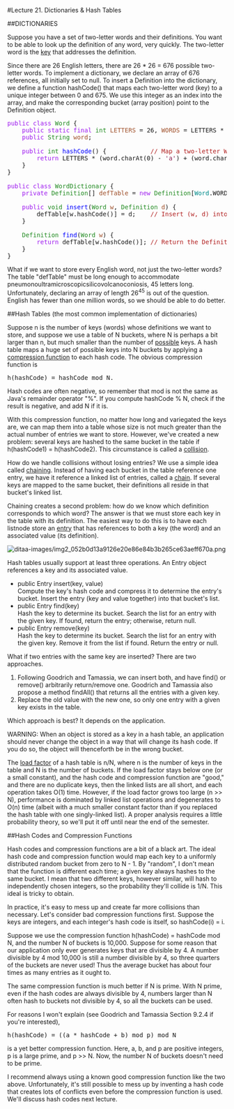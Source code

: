 #Lecture 21. Dictionaries & Hash Tables

##DICTIONARIES

<div class="outline-text-3" id="text-1-1">

<p>Suppose you have a set of two-letter words and their definitions.  You want to
be able to look up the definition of any word, very quickly.  The two-letter
word is the <span style="text-decoration:underline;">key</span> that addresses the definition.
</p>
<p>
Since there are 26 English letters, there are 26 * 26 = 676 possible two-letter
words.  To implement a dictionary, we declare an array of 676 references, all
initially set to null.  To insert a Definition into the dictionary, we define
a function hashCode() that maps each two-letter word (key) to a unique integer
between 0 and 675.  We use this integer as an index into the array, and make
the corresponding bucket (array position) point to the Definition object.
</p>



<pre class="src src-java"><span style="color: #a020f0;">public</span> <span style="color: #a020f0;">class</span> <span style="color: #228b22;">Word</span> {
    <span style="color: #a020f0;">public</span> <span style="color: #a020f0;">static</span> <span style="color: #a020f0;">final</span> <span style="color: #228b22;">int</span> <span style="color: #a0522d;">LETTERS</span> = 26, <span style="color: #a0522d;">WORDS</span> = LETTERS * LETTERS;
    <span style="color: #a020f0;">public</span> <span style="color: #228b22;">String</span> <span style="color: #a0522d;">word</span>;

    <span style="color: #a020f0;">public</span> <span style="color: #228b22;">int</span> <span style="color: #0000ff;">hashCode</span>() {            <span style="color: #b22222;">// </span><span style="color: #b22222;">Map a two-letter Word to 0...675.</span>
        <span style="color: #a020f0;">return</span> LETTERS * (word.charAt(0) - <span style="color: #8b2252;">'a'</span>) + (word.charAt(1) - <span style="color: #8b2252;">'a'</span>);
    }
}

<span style="color: #a020f0;">public</span> <span style="color: #a020f0;">class</span> <span style="color: #228b22;">WordDictionary</span> {
    <span style="color: #a020f0;">private</span> <span style="color: #228b22;">Definition</span>[] <span style="color: #a0522d;">defTable</span> = <span style="color: #a020f0;">new</span> <span style="color: #228b22;">Definition</span>[<span style="color: #008b8b;">Word</span>.WORDS];

    <span style="color: #a020f0;">public</span> <span style="color: #228b22;">void</span> <span style="color: #0000ff;">insert</span>(<span style="color: #228b22;">Word</span> <span style="color: #a0522d;">w</span>, <span style="color: #228b22;">Definition</span> <span style="color: #a0522d;">d</span>) {
        defTable[w.hashCode()] = d;    <span style="color: #b22222;">// </span><span style="color: #b22222;">Insert (w, d) into Dictionary.</span>
    }

    <span style="color: #228b22;">Definition</span> <span style="color: #0000ff;">find</span>(<span style="color: #228b22;">Word</span> <span style="color: #a0522d;">w</span>) {
        <span style="color: #a020f0;">return</span> defTable[w.hashCode()]; <span style="color: #b22222;">// </span><span style="color: #b22222;">Return the Definition of w.</span>
    }
}
</pre>


<p>
What if we want to store every English word, not just the two-letter words?
The table "defTable" must be long enough to accommodate
pneumonoultramicroscopicsilicovolcanoconiosis, 45 letters long.  Unfortunately,
declaring an array of length 26<sup>45</sup> is out of the question.  English has fewer
than one million words, so we should be able to do better.
</p>
</div>

</div>

##Hash Tables (the most common implementation of dictionaries)

<div class="outline-text-3" id="text-1-2">


<p>
Suppose n is the number of keys (words) whose definitions we want to store, and
suppose we use a table of N buckets, where N is perhaps a bit larger than n,
but much smaller than the number of <span style="text-decoration:underline;">possible</span> keys.  A hash table maps a huge
set of possible keys into N buckets by applying a <span style="text-decoration:underline;">compression function</span> to
each hash code.  The obvious compression function is
</p>



<pre class="src src-java">h(hashCode) = hashCode mod N.
</pre>


<p>
Hash codes are often negative, so remember that mod is not the same as Java's
remainder operator "%".  If you compute hashCode % N, check if the result is
negative, and add N if it is.
</p>
<p>
With this compression function, no matter how long and variegated the keys are,
we can map them into a table whose size is not much greater than the actual
number of entries we want to store.  However, we've created a new problem:
several keys are hashed to the same bucket in the table if h(hashCode1) =
h(hashCode2).  This circumstance is called a <span style="text-decoration:underline;">collision</span>.
</p>
<p>
How do we handle collisions without losing entries?  We use a simple idea
called <span style="text-decoration:underline;">chaining</span>.  Instead of having each bucket in the table reference one
entry, we have it reference a linked list of entries, called a <span style="text-decoration:underline;">chain</span>.  If
several keys are mapped to the same bucket, their definitions all reside in
that bucket's linked list.
</p>
<p>
Chaining creates a second problem:  how do we know which definition corresponds
to which word?  The answer is that we must store each key in the table with its
definition.  The easiest way to do this is to have each listnode store an
<span style="text-decoration:underline;">entry</span> that has references to both a key (the word) and an associated value
(its definition).
</p>

<p>
<img src="https://raw.githubusercontent.com/lty2226262/blog/gh-pages/MarkdownPhotos/img2_052b0d13a9126e20e86e84b3b265ce63aeff670a.png"  alt="ditaa-images/img2_052b0d13a9126e20e86e84b3b265ce63aeff670a.png" />
</p>

<p>
Hash tables usually support at least three operations.  An Entry object
references a key and its associated value.
</p>
<ul>
<li>public Entry insert(key, value)<br/>
  Compute the key's hash code and compress it to determine the entry's bucket.
  Insert the entry (key and value together) into that bucket's list.

</li>
<li>public Entry find(key)<br/>
  Hash the key to determine its bucket.  Search the list for an entry with the
  given key.  If found, return the entry; otherwise, return null.

</li>
<li>public Entry remove(key)<br/>
  Hash the key to determine its bucket.  Search the list for an entry with the
  given key.  Remove it from the list if found.  Return the entry or null.
</li>
</ul>


<p>
What if two entries with the same key are inserted?  There are two approaches.
</p><ol>
<li>Following Goodrich and Tamassia, we can insert both, and have find() or
     remove() arbitrarily return/remove one.  Goodrich and Tamassia also
     propose a method findAll() that returns all the entries with a given key.
</li>
<li>Replace the old value with the new one, so only one entry with a given key
     exists in the table.
</li>
</ol>


<p>
Which approach is best?  It depends on the application.
</p>
<p>
WARNING:  When an object is stored as a key in a hash table, an application
should never change the object in a way that will change its hash code.
If you do so, the object will thenceforth be in the wrong bucket.
</p>
<p>
The <span style="text-decoration:underline;">load factor</span> of a hash table is n/N, where n is the number of keys in the
table and N is the number of buckets.  If the load factor stays below one (or
a small constant), and the hash code and compression function are "good," and
there are no duplicate keys, then the linked lists are all short, and each
operation takes O(1) time.  However, if the load factor grows too large
(n &gt;&gt; N), performance is dominated by linked list operations and degenerates to
O(n) time (albeit with a much smaller constant factor than if you replaced the
hash table with one singly-linked list).  A proper analysis requires a little
probability theory, so we'll put it off until near the end of the semester.
</p>
</div>

</div>

##Hash Codes and Compression Functions
<div class="outline-text-3" id="text-1-3">

<p>Hash codes and compression functions are a bit of a black art.  The ideal hash
code and compression function would map each key to a uniformly distributed
random bucket from zero to N - 1.  By "random", I don't mean that the function
is different each time; a given key always hashes to the same bucket.  I mean
that two different keys, however similar, will hash to independently chosen
integers, so the probability they'll collide is 1/N.  This ideal is tricky to
obtain.
</p>
<p>
In practice, it's easy to mess up and create far more collisions than
necessary.  Let's consider bad compression functions first.  Suppose the keys
are integers, and each integer's hash code is itself, so hashCode(i) = i.
</p>
<p>
Suppose we use the compression function h(hashCode) = hashCode mod N, and the
number N of buckets is 10,000.  Suppose for some reason that our application
only ever generates keys that are divisible by 4.  A number divisible by 4 mod
10,000 is still a number divisible by 4, so three quarters of the buckets are
never used!  Thus the average bucket has about four times as many entries as it
ought to.
</p>
<p>
The same compression function is much better if N is prime.  With N prime, even
if the hash codes are always divisible by 4, numbers larger than N often hash
to buckets not divisible by 4, so all the buckets can be used.
</p>
<p>
For reasons I won't explain (see Goodrich and Tamassia Section 9.2.4 if you're
interested),
</p>



<pre class="src src-java">h(hashCode) = ((a * hashCode + b) mod p) mod N
</pre>


<p>
is a yet better compression function.  Here, a, b, and p are positive integers,
p is a large prime, and p &gt;&gt; N.  Now, the number N of buckets doesn't need to
be prime.
</p>
<p>
I recommend always using a known good compression function like the two above.
Unfortunately, it's still possible to mess up by inventing a hash code that
creates lots of conflicts even before the compression function is used.  We'll
discuss hash codes next lecture.
</p>
</div>